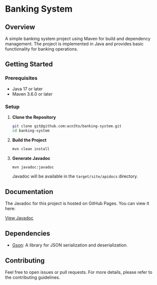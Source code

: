 # Banking System

## Overview

A simple banking system project using Maven for build and dependency management. The project is implemented in Java and provides basic functionality for banking operations.

## Getting Started

### Prerequisites

- Java 17 or later
- Maven 3.6.0 or later

### Setup

1. **Clone the Repository**

    ```bash
    git clone git@github.com:acn3to/banking-system.git
    cd banking-system
    ```

2. **Build the Project**

    ```bash
    mvn clean install
    ```

3. **Generate Javadoc**

    ```bash
    mvn javadoc:javadoc
    ```

   Javadoc will be available in the `target/site/apidocs` directory.

## Documentation

The Javadoc for this project is hosted on GitHub Pages. You can view it here:

[View Javadoc](https://acn3to.github.io/banking-system/)

## Dependencies

- [Gson](https://github.com/google/gson): A library for JSON serialization and deserialization.

## Contributing

Feel free to open issues or pull requests. For more details, please refer to the contributing guidelines.
